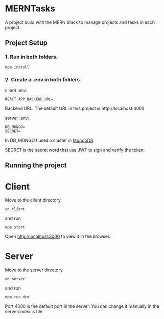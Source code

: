 # MERNTasks

A project build with the MERN Stack to manage projects and tasks in each project.

## Project Setup

### 1. Run in both folders.
```
npm install
```

### 2. Create a .env in both folders

client .env:
```
REACT_APP_BACKEND_URL=
```
Backend URL. The default URL in this project is http://localhost:4000

server .env:
```
DB_MONGO=
SECRET=
```
In DB_MONGO I used a cluster in [MongoDB](https://www.mongodb.com/). 

SECRET is the secret word that use JWT to sign and verify the token.

## Running the project
# Client

Move to the client directory

    cd client
    
and run

    npm start
    
Open [http://localhost:3000](http://localhost:3000) to view it in the browser.

# Server

Move to the server directory

    cd server
    
and run

    npm run dev
    
Port 4000 is the default port in the server. You can change it manually in the server/index.js file.
